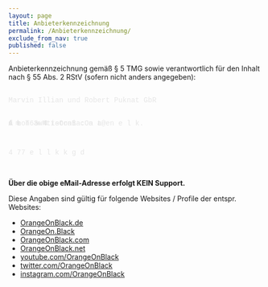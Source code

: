 ```yaml
---
layout: page
title: Anbieterkennzeichnung
permalink: /Anbieterkennzeichnung/
exclude_from_nav: true
published: false
---
```


Anbieterkennzeichnung gemäß § 5 TMG sowie verantwortlich für den Inhalt nach § 55 Abs. 2 RStV (sofern nicht anders angegeben):


<!-- <a href="mailto:kontakt6@OrangeOnBlack.de"><img src="/assets/Anbieterkennzeichnung.png" alt="Anbieterkennzeichnung" style="width: 360px;" /></a> -->

<div style="position: relative; font-family: 'Courier New', Courier, monospace; white-space:pre; color: #e6e6e6;">
M r  n    i        ob     u na

    d m     e 1
 4 77      e  l
    l  k    k      g         d

<div style="position: absolute; top: 0; font-family: 'Courier New', Courier, monospace; white-space:pre; color: #e6e6e6;">
 a     I l    u   R        k     b

A    e     n
3 4     ist
  ai :     a t@   n e   l  k.

</div><div style="position: absolute; top: 0; font-family: 'Courier New', Courier, monospace; white-space:pre; color: #e6e6e6;">
   v    l  an        e   P      G
  
 u        h
      T      a
 M        t    Or      B  c

  </div><div style="position: absolute; top: 0; font-family: 'Courier New', Courier, monospace; white-space:pre; color: #e6e6e6;">
    i          nd     rt      t   R
  
  f     Lo     6
       w    t
e       on       a   On  a    e

  </div></div>

**Über die obige eMail-Adresse erfolgt KEIN Support.**

Diese Angaben sind gültig für folgende Websites / Profile der entspr. Websites:

* [OrangeOnBlack.de](http://OrangeOnBlack.de)
* [OrangeOn.Black](http://OrangeOn.Black)
* [OrangeOnBlack.com](http://OrangeOnBlack.com)
* [OrangeOnBlack.net](http://OrangeOnBlack.net)
* [youtube.com/OrangeOnBlack](http://youtube.com/OrangeOnBlack)
* [twitter.com/OrangeOnBlack](http://twitter.com/OrangeOnBlack)
* [instagram.com/OrangeOnBlack](http://instagram.com/OrangeOnBlack)
